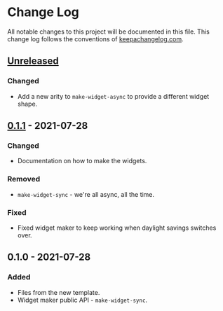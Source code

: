 # Change Log
All notable changes to this project will be documented in this file. This change log follows the conventions of [keepachangelog.com](http://keepachangelog.com/).

## [Unreleased]
### Changed
- Add a new arity to `make-widget-async` to provide a different widget shape.

## [0.1.1] - 2021-07-28
### Changed
- Documentation on how to make the widgets.

### Removed
- `make-widget-sync` - we're all async, all the time.

### Fixed
- Fixed widget maker to keep working when daylight savings switches over.

## 0.1.0 - 2021-07-28
### Added
- Files from the new template.
- Widget maker public API - `make-widget-sync`.

[Unreleased]: https://github.com/your-name/desafio/compare/0.1.1...HEAD
[0.1.1]: https://github.com/your-name/desafio/compare/0.1.0...0.1.1
